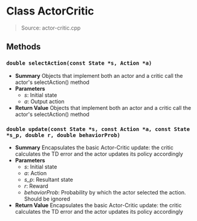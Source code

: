 # Class ActorCritic
> Source: actor-critic.cpp
## Methods
### ``double selectAction(const State *s, Action *a)``
* **Summary**
  Objects that implement both an actor and a critic call the actor's selectAction() method
* **Parameters**
  * _s_: Initial state
  * _a_: Output action
* **Return Value**
  Objects that implement both an actor and a critic call the actor's selectAction() method
### ``double update(const State *s, const Action *a, const State *s_p, double r, double behaviorProb)``
* **Summary**
  Encapsulates the basic Actor-Critic update: the critic calculates the TD error and the actor updates its policy accordingly
* **Parameters**
  * _s_: Initial state
  * _a_: Action
  * _s_p_: Resultant state
  * _r_: Reward
  * _behaviorProb_: Probability by which the actor selected the action. Should be ignored
* **Return Value**
  Encapsulates the basic Actor-Critic update: the critic calculates the TD error and the actor updates its policy accordingly
